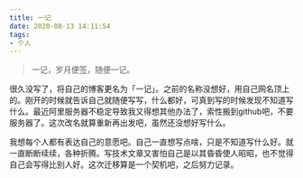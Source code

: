 ```yaml
---
title: 一记
date: 2020-08-13 14:11:54
tags:
- 个人
---
```


> 一记，岁月便签，随便一记。

很久没写了，将自己的博客更名为「一记」。之前的名称没想好，用自己网名顶上的。刚开的时候就告诉自己就随便写写，什么都好，可真到写的时候发现不知道写什么。最近阿里服务器不稳定导致我又得想其他办法了，索性搬到github吧，不要服务器了。这次改名就算重新再出发吧，虽然还没想好写什么。

我想每个人都有表达自己的意愿吧。自己一直想写点啥，只是不知道写什么好。就一直断断续续，各种折腾。写技术文章又害怕自己是以其昏昏使人昭昭，也不觉得自己会写得比别人好。这次迁移算是一个契机吧，之后努力记录。